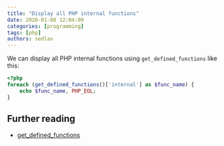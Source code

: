 ```yaml
---
title: "Display all PHP internal functions"
date: 2020-01-08 12:04:09
categories: [programming]
tags: [php]
authors: sedlav
---
```


We can display all PHP internal functions using `get_defined_functions` like this:

```php
<?php
foreach (get_defined_functions()['internal'] as $func_name) {
    echo $func_name, PHP_EOL;
}
```

## Further reading

- [get_defined_functions](https://www.php.net/manual/en/function.get-defined-functions.php)
